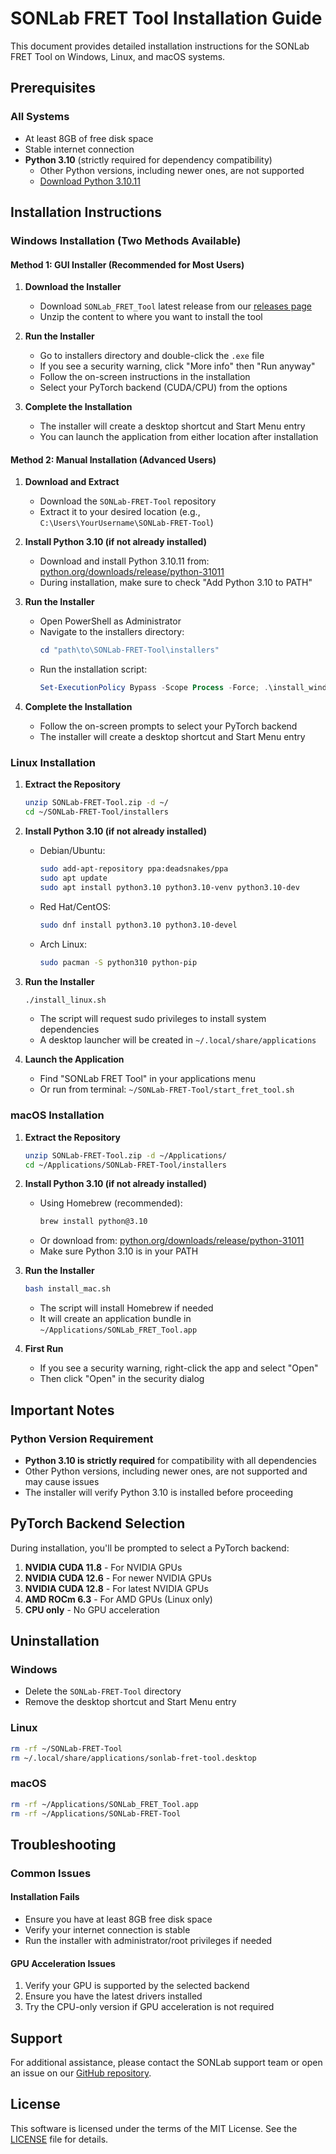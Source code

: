 # SONLab FRET Tool Installation Guide

This document provides detailed installation instructions for the SONLab FRET Tool on Windows, Linux, and macOS systems.

## Prerequisites

### All Systems
- At least 8GB of free disk space
- Stable internet connection
- **Python 3.10** (strictly required for dependency compatibility)
  - Other Python versions, including newer ones, are not supported
  - [Download Python 3.10.11](https://www.python.org/downloads/release/python-31011/)

## Installation Instructions

### Windows Installation (Two Methods Available)

#### Method 1: GUI Installer (Recommended for Most Users)
1. **Download the Installer**
   - Download `SONLab_FRET_Tool` latest release from our [releases page](https://github.com/sonlab-metu/SONLab-FRET-Tool/releases)
   - Unzip the content to where you want to install the tool

2. **Run the Installer**
   - Go to installers directory and double-click the `.exe` file
   - If you see a security warning, click "More info" then "Run anyway"
   - Follow the on-screen instructions in the installation
   - Select your PyTorch backend (CUDA/CPU) from the options

3. **Complete the Installation**
   - The installer will create a desktop shortcut and Start Menu entry
   - You can launch the application from either location after installation

#### Method 2: Manual Installation (Advanced Users)
1. **Download and Extract**
   - Download the `SONLab-FRET-Tool` repository
   - Extract it to your desired location (e.g., `C:\Users\YourUsername\SONLab-FRET-Tool`)

2. **Install Python 3.10 (if not already installed)**
   - Download and install Python 3.10.11 from: [python.org/downloads/release/python-31011](https://www.python.org/downloads/release/python-31011/)
   - During installation, make sure to check "Add Python 3.10 to PATH"

3. **Run the Installer**
   - Open PowerShell as Administrator
   - Navigate to the installers directory:
     ```powershell
     cd "path\to\SONLab-FRET-Tool\installers"
     ```
   - Run the installation script:
     ```powershell
     Set-ExecutionPolicy Bypass -Scope Process -Force; .\install_windows.ps1
     ```

3. **Complete the Installation**
   - Follow the on-screen prompts to select your PyTorch backend
   - The installer will create a desktop shortcut and Start Menu entry

### Linux Installation

1. **Extract the Repository**
   ```bash
   unzip SONLab-FRET-Tool.zip -d ~/
   cd ~/SONLab-FRET-Tool/installers
   ```

2. **Install Python 3.10 (if not already installed)**
   - Debian/Ubuntu:
     ```bash
     sudo add-apt-repository ppa:deadsnakes/ppa
     sudo apt update
     sudo apt install python3.10 python3.10-venv python3.10-dev
     ```
   - Red Hat/CentOS:
     ```bash
     sudo dnf install python3.10 python3.10-devel
     ```
   - Arch Linux:
     ```bash
     sudo pacman -S python310 python-pip
     ```

3. **Run the Installer**
   ```bash
   ./install_linux.sh
   ```
   - The script will request sudo privileges to install system dependencies
   - A desktop launcher will be created in `~/.local/share/applications`

3. **Launch the Application**
   - Find "SONLab FRET Tool" in your applications menu
   - Or run from terminal: `~/SONLab-FRET-Tool/start_fret_tool.sh`

### macOS Installation

1. **Extract the Repository**
   ```bash
   unzip SONLab-FRET-Tool.zip -d ~/Applications/
   cd ~/Applications/SONLab-FRET-Tool/installers
   ```

2. **Install Python 3.10 (if not already installed)**
   - Using Homebrew (recommended):
     ```bash
     brew install python@3.10
     ```
   - Or download from: [python.org/downloads/release/python-31011](https://www.python.org/downloads/release/python-31011/)
   - Make sure Python 3.10 is in your PATH

3. **Run the Installer**
   ```bash
   bash install_mac.sh
   ```
   - The script will install Homebrew if needed
   - It will create an application bundle in `~/Applications/SONLab_FRET_Tool.app`

3. **First Run**
   - If you see a security warning, right-click the app and select "Open"
   - Then click "Open" in the security dialog

## Important Notes

### Python Version Requirement
- **Python 3.10 is strictly required** for compatibility with all dependencies
- Other Python versions, including newer ones, are not supported and may cause issues
- The installer will verify Python 3.10 is installed before proceeding

## PyTorch Backend Selection

During installation, you'll be prompted to select a PyTorch backend:

1. **NVIDIA CUDA 11.8** - For NVIDIA GPUs
2. **NVIDIA CUDA 12.6** - For newer NVIDIA GPUs
3. **NVIDIA CUDA 12.8** - For latest NVIDIA GPUs
4. **AMD ROCm 6.3** - For AMD GPUs (Linux only)
5. **CPU only** - No GPU acceleration

## Uninstallation

### Windows
- Delete the `SONLab-FRET-Tool` directory
- Remove the desktop shortcut and Start Menu entry

### Linux
```bash
rm -rf ~/SONLab-FRET-Tool
rm ~/.local/share/applications/sonlab-fret-tool.desktop
```

### macOS
```bash
rm -rf ~/Applications/SONLab_FRET_Tool.app
rm -rf ~/Applications/SONLab-FRET-Tool
```

## Troubleshooting

### Common Issues

#### Installation Fails
- Ensure you have at least 8GB free disk space
- Verify your internet connection is stable
- Run the installer with administrator/root privileges if needed

#### GPU Acceleration Issues
1. Verify your GPU is supported by the selected backend
2. Ensure you have the latest drivers installed
3. Try the CPU-only version if GPU acceleration is not required

## Support

For additional assistance, please contact the SONLab support team or open an issue on our [GitHub repository](https://github.com/sonlab-metu/SONLab-FRET-Tool/issues).

## License
This software is licensed under the terms of the MIT License. See the [LICENSE](../LICENSE) file for details.
